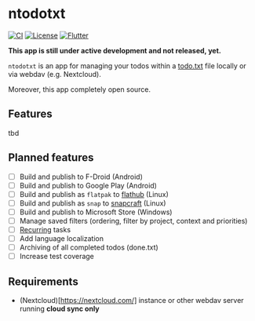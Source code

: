 # ntodotxt

[![CI](https://github.com/tmaegel/ntodotxt/actions/workflows/ci.yaml/badge.svg)](https://github.com/tmaegel/ntodotxt/actions/workflows/ci.yaml)
[![License](https://img.shields.io/badge/License-MIT-yellow)](https://opensource.org/licenses/MIT)
[![Flutter](https://img.shields.io/badge/_Flutter_-3.16.3-grey.svg?&logo=Flutter&logoColor=white&labelColor=blue)](https://github.com/flutter/flutter)

**This app is still under active development and not released, yet.**

`ntodotxt` is an app for managing your todos within a [todo.txt](https://github.com/todotxt/todo.txt) file locally or via webdav (e.g. Nextcloud).

Moreover, this app completely open source.

## Features

tbd

## Planned features

- [ ] Build and publish to F-Droid (Android)
- [ ] Build and publish to Google Play (Android)
- [ ] Build and publish as `flatpak` to [flathub](https://flathub.org/) (Linux)
- [ ] Build and publish as `snap` to [snapcraft](https://snapcraft.io/) (Linux)
- [ ] Build and publish to Microsoft Store (Windows)
- [ ] Manage saved filters (ordering, filter by project, context and priorities)
- [ ] [Recurring](https://c306.net/t/topydo-docs/#Recurrence) tasks
- [ ] Add language localization
- [ ] Archiving of all completed todos (done.txt)
- [ ] Increase test coverage

## Requirements

- (Nextcloud)[https://nextcloud.com/] instance or other webdav server running **cloud sync only**
